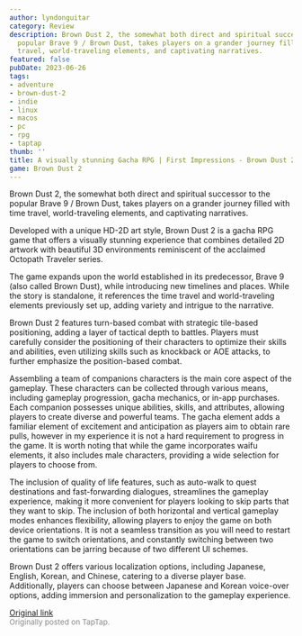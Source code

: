 ```yaml
---
author: lyndonguitar
category: Review
description: Brown Dust 2, the somewhat both direct and spiritual successor to the
  popular Brave 9 / Brown Dust, takes players on a grander journey filled with time
  travel, world-traveling elements, and captivating narratives.
featured: false
pubDate: 2023-06-26
tags:
- adventure
- brown-dust-2
- indie
- linux
- macos
- pc
- rpg
- taptap
thumb: ''
title: A visually stunning Gacha RPG | First Impressions - Brown Dust 2
game: Brown Dust 2
---
```

Brown Dust 2, the somewhat both direct and spiritual successor to the popular Brave 9 / Brown Dust, takes players on a grander journey filled with time travel, world-traveling elements, and captivating narratives.

Developed with a unique HD-2D art style, Brown Dust 2 is a gacha RPG game that offers a visually stunning experience that combines detailed 2D artwork with beautiful 3D environments reminiscent of the acclaimed Octopath Traveler series.

The game expands upon the world established in its predecessor, Brave 9 (also called Brown Dust), while introducing new timelines and places. While the story is standalone, it references the time travel and world-traveling elements previously set up, adding variety and intrigue to the narrative.

Brown Dust 2 features turn-based combat with strategic tile-based positioning, adding a layer of tactical depth to battles. Players must carefully consider the positioning of their characters to optimize their skills and abilities, even utilizing skills such as knockback or AOE attacks, to further emphasize the position-based combat.

Assembling a team of companions characters is the main core aspect of the gameplay. These characters can be collected through various means, including gameplay progression, gacha mechanics, or in-app purchases. Each companion possesses unique abilities, skills, and attributes, allowing players to create diverse and powerful teams. The gacha element adds a familiar element of excitement and anticipation as players aim to obtain rare pulls, however in my experience it is not a hard requirement to progress in the game. It is worth noting that while the game incorporates waifu elements, it also includes male characters, providing a wide selection for players to choose from.

The inclusion of quality of life features, such as auto-walk to quest destinations and fast-forwarding dialogues, streamlines the gameplay experience, making it more convenient for players looking to skip parts that they want to skip. The inclusion of both horizontal and vertical gameplay modes enhances flexibility, allowing players to enjoy the game on both device orientations. It is not a seamless transition as you will need to restart the game to switch orientations, and constantly switching between two orientations can be jarring because of two different UI schemes.

Brown Dust 2 offers various localization options, including Japanese, English, Korean, and Chinese, catering to a diverse player base. Additionally, players can choose between Japanese and Korean voice-over options, adding immersion and personalization to the gameplay experience.

[Original link](https://www.taptap.io/post/5908117)<br><span style="font-size: 0.95em; color: #888;">Originally posted on TapTap.</span>